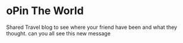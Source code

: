 # oPin The World

Shared Travel blog to see where your friend have been and what they thought.
can you all see this new message
